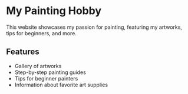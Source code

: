 # My Painting Hobby

This website showcases my passion for painting, featuring my artworks, tips for beginners, and more.

## Features

- Gallery of artworks
- Step-by-step painting guides
- Tips for beginner painters
- Information about favorite art supplies
